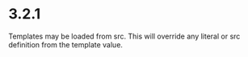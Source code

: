 # 3.2.1

Templates may be loaded from src. This will override any literal or src definition from the template value.